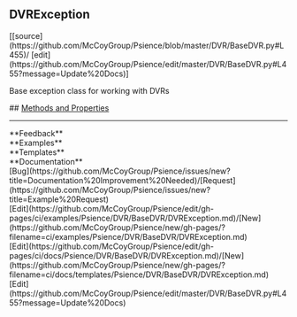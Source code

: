 ## <a id="Psience.DVR.BaseDVR.DVRException">DVRException</a> 

<div class="docs-source-link" markdown="1">
[[source](https://github.com/McCoyGroup/Psience/blob/master/DVR/BaseDVR.py#L455)/
[edit](https://github.com/McCoyGroup/Psience/edit/master/DVR/BaseDVR.py#L455?message=Update%20Docs)]
</div>

Base exception class for working with DVRs







<div class="collapsible-section">
 <div class="collapsible-section collapsible-section-header" markdown="1">
## <a class="collapse-link" data-toggle="collapse" href="#methods" markdown="1"> Methods and Properties</a> <a class="float-right" data-toggle="collapse" href="#methods"><i class="fa fa-chevron-down"></i></a>
 </div>
 <div class="collapsible-section collapsible-section-body collapse show" id="methods" markdown="1">
 

 </div>
</div>












---


<div markdown="1" class="text-secondary">
<div class="container">
  <div class="row">
   <div class="col" markdown="1">
**Feedback**   
</div>
   <div class="col" markdown="1">
**Examples**   
</div>
   <div class="col" markdown="1">
**Templates**   
</div>
   <div class="col" markdown="1">
**Documentation**   
</div>
   <div class="col" markdown="1">
   
</div>
   <div class="col" markdown="1">
   
</div>
   <div class="col" markdown="1">
   
</div>
</div>
  <div class="row">
   <div class="col" markdown="1">
[Bug](https://github.com/McCoyGroup/Psience/issues/new?title=Documentation%20Improvement%20Needed)/[Request](https://github.com/McCoyGroup/Psience/issues/new?title=Example%20Request)   
</div>
   <div class="col" markdown="1">
[Edit](https://github.com/McCoyGroup/Psience/edit/gh-pages/ci/examples/Psience/DVR/BaseDVR/DVRException.md)/[New](https://github.com/McCoyGroup/Psience/new/gh-pages/?filename=ci/examples/Psience/DVR/BaseDVR/DVRException.md)   
</div>
   <div class="col" markdown="1">
[Edit](https://github.com/McCoyGroup/Psience/edit/gh-pages/ci/docs/Psience/DVR/BaseDVR/DVRException.md)/[New](https://github.com/McCoyGroup/Psience/new/gh-pages/?filename=ci/docs/templates/Psience/DVR/BaseDVR/DVRException.md)   
</div>
   <div class="col" markdown="1">
[Edit](https://github.com/McCoyGroup/Psience/edit/master/DVR/BaseDVR.py#L455?message=Update%20Docs)   
</div>
   <div class="col" markdown="1">
   
</div>
   <div class="col" markdown="1">
   
</div>
   <div class="col" markdown="1">
   
</div>
</div>
</div>
</div>